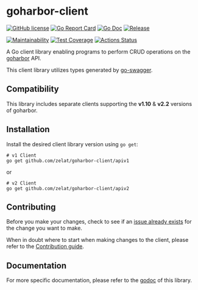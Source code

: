 # goharbor-client
[![GitHub license](https://img.shields.io/github/license/zelat/goharbor-client.svg?style=flat-square)](https://github.com/zelat/goharbor-client/blob/master/LICENSE)
[![Go Report Card](https://goreportcard.com/badge/github.com/zelat/goharbor-client?style=flat-square)](https://goreportcard.com/badge/github.com/zelat/goharbor-client)
[![Go Doc](https://img.shields.io/badge/godoc-reference-blue.svg?style=flat-square)](https://pkg.go.dev/github.com/zelat/goharbor-client/)
[![Release](https://img.shields.io/github/release/zelat/goharbor-client.svg?style=flat-square)](https://github.com/zelat/goharbor-client/releases/latest)

[![Maintainability](https://api.codeclimate.com/v1/badges/a765bafaa29f6f8fdde7/maintainability)](https://codeclimate.com/github/zelat/goharbor-client/maintainability)
[![Test Coverage](https://api.codeclimate.com/v1/badges/a765bafaa29f6f8fdde7/test_coverage)](https://codeclimate.com/github/zelat/goharbor-client/test_coverage)
[![Actions Status](https://github.com/zelat/goharbor-client/workflows/Test/badge.svg)](https://github.com/zelat/goharbor-client/actions)

A Go client library enabling programs to perform CRUD operations on the [goharbor](https://github.com/goharbor/harbor) API.

This client library utilizes types generated by [go-swagger](https://github.com/go-swagger/go-swagger).

## Compatibility
This library includes separate clients supporting the **v1.10** & **v2.2** versions of goharbor. 

## Installation
Install the desired client library version using `go get`:

```shell script
# v1 Client
go get github.com/zelat/goharbor-client/apiv1
```

or

```shell script
# v2 Client
go get github.com/zelat/goharbor-client/apiv2
```

## Contributing
Before you make your changes, check to see if an [issue already exists](https://github.com/zelat/goharbor-client/issues) for the change you want to make.

When in doubt where to start when making changes to the client, please refer to the [Contribution guide](./CONTRIBUTING.md).

## Documentation
For more specific documentation, please refer to the [godoc](https://pkg.go.dev/github.com/zelat/goharbor-client/) of this library.
